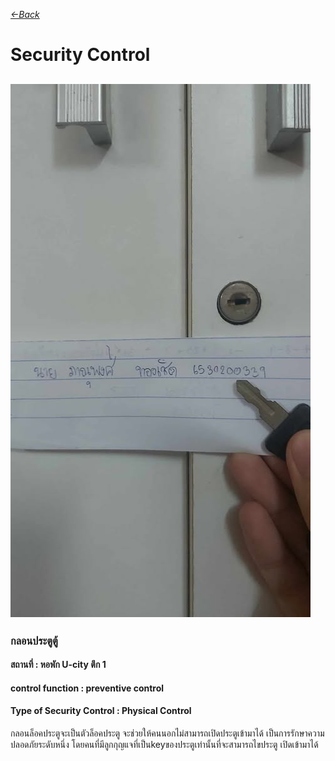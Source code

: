 *[<-Back](https://6530200339.github.io)*
# Security Control 
## ![](img/key.jpg)
### กลอนประตูตู้
#### สถานที่ : หอพัก U-city ตึก 1 

#### control function : preventive control 

#### Type of Security Control : Physical Control

กลอนล็อคประตูจะเป็นตัวล็อคประตู จะช่วยให้คนนอกไม่สามารถเปิดประตูเข้ามาได้ เป็นการรักษาความปลอดภัยระดับหนึ่ง โดยคนที่มีลูกกุญแจที่เป็นkeyของประตูเท่านั้นที่จะสามารถไขประตู เปิดเข้ามาได้
